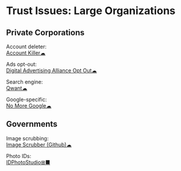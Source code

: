 # Trust Issues: Large Organizations

## Private Corporations

Account deleter:  
[Account Killer☁](https://www.accountkiller.com/en/popular)

Ads opt-out:  
[Digital Advertising Alliance Opt Out☁](http://www.aboutads.info/choices/)

Search engine:  
[Qwant☁](https://www.qwant.com/)

Google-specific:  
[No More Google☁](https://nomoregoogle.com/)

## Governments

Image scrubbing:  
[Image Scrubber (Github)☁](https://everestpipkin.github.io/image-scrubber/)

Photo IDs:  
[IDPhotoStudio⊞■](https://kcsoftwares.com/?idps)
